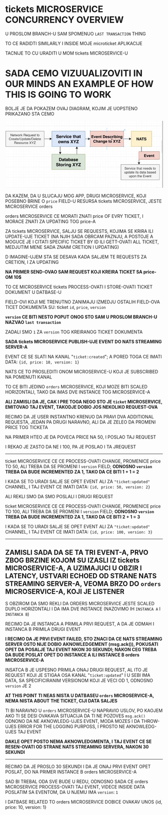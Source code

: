# tickets MICROSERVICE CONCURRENCY OVERVIEW

U PROSLOM BRANCH-U SAM SPOMENUO `LAST TRANSACTION` THING

TO CE RADIDTI SIMILARLY I INSIDE MOJE microticket APLIKACIJE

TACNIJE TO CU URADITI U MOM tickets MICROSERVICE-U

# SADA CEMO VIZUUALIZOVITI IN OUR MINDS AN EXAMPLE OF HOW THIS IS GOING TO WORK

BOLJE JE DA POKAZEM OVAJ DIAGRAM, KOJIM JE UOPSTENO PRIKAZANO STA CEMO

![concurrency](images/concurrency.jpg)

DA KAZEM, DA U SLUCAJU MOG APP, DRUGI MICROSERVICE, KOJI POSEBNO BRINE O `price` FIELD-U RESURSA tickets MICROSERVICE, JESTE MICROSERVICE orders

orders MICROSERVICE CE MORATI ZNATI price OF EVRY TICKET, I MORACE ZNATI ZA UPDATING TOG price-A

ZA tickets MICROSERVICE, SALJU SE REQUESTS, KOJIMA SE KRIRA ILI UPDATE-UJE TICKET (NA NJIH SADA OBRCAM PAZNJU, A POSTOJE A MOGUCE JE I CITATI SPECIFIC TICKET BY ID ILI GETT-OVATI ALL TICKET, MEDJUTIM MENE SADA ZNAIM CRETION I UPDATING)

D IMAGINE-UJEM STA SE DESAVA KADA SALJEM TE REQUESTS ZA CRETION, I ZA UPDATING

**NA PRIMER SEND-OVAO SAM REQUEST KOJI KREIRA TICKET SA price-OM 10$**

TO CE MICROSERVICE tickets PROCESS-OVATI I STORE-OVATI TICKET DOKUMENT U DATBASE-U

FIELD-OVI KOJI ME TRENUTNO ZANIMAJU IZMEDJU OSTALIH FIELD-OVA TICET DOKUMENTA SU: ticket `id`, `price`, `version`

**`version` CE BITI NESTO POPUT ONOG STO SAM U PROSLOM BRANCH-U NAZVAO `last transaction`**

ZADALI SMO `1` ZA `version` TOG KREIRANOG TICKET DOKUMENTA

**SADA tickets MICROSERVICE PUBLISH-UJE EVENT DO NATS STREAMING SERVER-A**

EVENT CE SE SLATI NA KANAL "`ticket:created`"; A PORED TOGA CE IMATI DATA: `{id, price: 10, version: 1}`

NATS CE TO PROSLEDITI ONOM MICROSERVICE-U KOJI JE SUBSCRIBED NA POMENUTI KANAL

TO CE BITI JEDINO `orders` MICROSERVICE, KOJI MOZE BITI SCALED HORIZONTALI, TAKO DA IMAS DVE INSTANCE TOG MICROSERVICE-A

**ALI ZAMISLI DA JE, CAK I PRE TOGA NEGO STO JE `ticket` MICROSERVICE, EMITOVAO TAJ EVENT, TAKODJE DOBIO JOS NEKOLIKO REQUEST-OVA**

RECIMO DA JE USER INSTANTNO KRENUO DA PRAVI DVA ADDITIONAL REQUESTA, JEDAN PA DRUGI NARAVNO, ALI DA JE ZELEO DA PROMENI PRICE TOG TICKETA

NA PRIMER HTEO JE DA POVECA PRICE NA 50, I POSLAO TAJ REQUEST

I REKAO JE ZASTO DA NE I 100, PA JE POSLAO I TA JREQUEST

***

ticket MICROSERVICE CE CE PROCESS-OVATI CHANGE, PROMENICE price TO 50, ALI TREBA DA SE PROMENI I `version` FIELD; **ODNOSNO `version` TREBA DA BUDE INCREMENTED ZA 1, TAKO DA CE BITI 1 + 1 = 2**

I KADA SE TO URADI SALJE SE OPET EVENT ALI ZA `"ticket:updated"` CHANNEL, I TAJ EVENT CE IMATI DATA: `{id, price: 50, version: 2}`

ALI REKLI SMO DA SMO POSLALI I DRUGI REQUEST

ticket MICROSERVICE CE CE PROCESS-OVATI CHANGE, PROMENICE price TO 100, ALI TREBA DA SE PROMENI I `version` FIELD; **ODNOSNO `version` TREBA DA BUDE INCREMENTED ZA 1, TAKO DA CE BITI 2 + 1 = 3**

I KADA SE TO URADI SALJE SE OPET EVENT ALI ZA `"ticket:updated"` CHANNEL, I TAJ EVENT CE IMATI DATA: `{id, price: 100, version: 3}`

***

## ZAMISLI SADA DA SE TA TRI EVENT-A, PRVO ZBOG BRZINE KOJOM SU IZASLI IZ tickets MICROSERVICE-A, A UZIMAJUCI U OBZIR I LATENCY, USTVARI ECHOED OD STRANE NATS STREAMING SERVER-A, VEOMA BRZO DO `orders` MICROSERVICE-A, KOJI JE LISTENER

S OBZIROM DA SMO REKLI DA ORDERS MICROSERVICE JESTE SCALED DUPLO HORIZONTALI I DA IMA DVE INSTANCE (NAZOVIMO IH `INSTANCA A` I `INSTANCA B`)

RECIMO DA JE INSTANCA A PRIMILA PRVI REQUEST, A DA JE ODMAH I INSTANCA B PRIMILA DRUGI EVENT

**I RECIMO DA JE PRVI EVENT FAILED, STO ZNACI DA CE NATS STREAMING SERVER OSTO NIJE DOBIO AKNOWLEDGEMENT (msg.ack()), POKUSATI OPET DA POSALJE TAJ EVENT NKON 30 SEKUNDI; NAKON CEG TREBA DA BUDE POSLAT OPET DO INSTANCE A ILI INSTANCE B orders MICROSERVICE-A**

INSATCA B JE USPESNO PRIMILA ONAJ DRUGI REQUEST, AL ITO JE REQUEST KOJI JE STIGAA OSA KANAL "`ticket:updated`" I U SEBI IMA DATA, SA SPECIFICIRANIM VERSIONOM KOJI JE VECI OD 1, ODNOSNO `version` JE 2

**AT THIS POINT TI NEAS NISTA U DATBASEU `orders` MICROSERVICE-A, NEMA NISTA ABOUT THE TICKET, CIJI DATA SALJES**

TI BI NARAVNO U `orders` MICROSERVICE-U NAPRAVIO USLOV, PO KAOJEM AKO TI SE DESI OVAKAVA SITUACIJA DA TI NE POZOVES `msg.ack()` ODNONO DA NE AKNOWLEDG-UJES EVENT, MODA MOZES I DA THROW-UJES ERROR FOR THE LOGGING PURPOSS, I PROSTO NE AKNOWLEDG-UJES TAJ EVENT

**DAKLE OPET POSTO NEMA AKNOWLEDGMENTA, I TAJ EVENT CE SE RESEN-OVATI OD STRANE NATS STREAMING SERVERA, NAKON 30 SEKUNDI**

***

RECIMO DA JE PROSLO 30 SEKUNDI I DA JE ONAJ PRVI EVENT OPET POSLAT, DO NA PRIMER INSTANCE B orders MICROSERVICE-A

SAD BI TREBAL ODA SVE BUDE U REDU, ODNOSNO SADA CE orders MICROSERVICE PROCESS-OVATI TAJ EVENT, VIDECE INSIDE DATA POSLATIM SA EVENTOM, DA U NJEMU IMA `version`: `1`

I DATBASE RELATED TO orders MICROSERVICE DOBICE OVAKAV UNOS {id, price: 10, version: 1}
